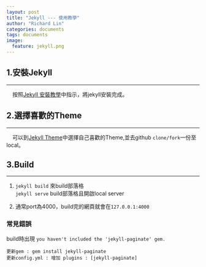 ```yaml
---
layout: post
title: "Jekyll --- 使用教學"
author: "Richard Lin"
categories: documents
tags: documents
image:
  feature: jekyll.png
---
```


## 1.安裝Jekyll
---------------------------------------

&nbsp;&nbsp;&nbsp;&nbsp;按照[Jekyll 安裝教學](http://jekyllcn.com/docs/installation/)中指示，將jekyll安裝完成。



## 2.選擇喜歡的Theme
---------------------------------------

&nbsp;&nbsp;&nbsp;&nbsp;可以到[Jekyll Theme](http://jekyllthemes.org/)中選擇自己喜歡的Theme,並去github `clone/fork`一份至local。



## 3.Build
---------------------------------------
1. 	`jekyll build` 來build部落格<br/>
	`jekyll serve` build部落格且開啟local server

2. 	通常port為4000，build完的網頁就會在`127.0.0.1:4000`

### 常見錯誤

build時出現 `you haven't included the 'jekyll-paginate' gem.`

``更新gem : gem install jekyll-paginate``<br>
``更新config.yml : 增加 plugins : [jekyll-paginate]``
